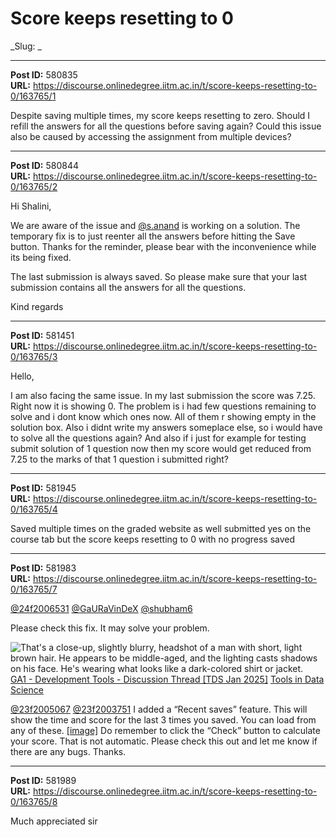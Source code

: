 # Score keeps resetting to 0
_Slug: _

---
**Post ID:** 580835  
**URL:** https://discourse.onlinedegree.iitm.ac.in/t/score-keeps-resetting-to-0/163765/1  

Despite saving multiple times, my score keeps resetting to zero. Should I refill the answers for all the questions before saving again? Could this issue also be caused by accessing the assignment from multiple devices?

---
**Post ID:** 580844  
**URL:** https://discourse.onlinedegree.iitm.ac.in/t/score-keeps-resetting-to-0/163765/2  

Hi Shalini,


We are aware of the issue and [@s.anand](/u/s.anand) is working on a solution. The temporary fix is to just reenter all the answers before hitting the Save button. Thanks for the reminder, please bear with the inconvenience while its being fixed.


The last submission is always saved. So please make sure that your last submission contains all the answers for all the questions.


Kind regards

---
**Post ID:** 581451  
**URL:** https://discourse.onlinedegree.iitm.ac.in/t/score-keeps-resetting-to-0/163765/3  

Hello,


I am also facing the same issue. In my last submission the score was 7.25. Right now it is showing 0. The problem is i had few questions remaining to solve and i dont know which ones now. All of them r showing empty in the solution box. Also i didnt write my answers someplace else, so i would have to solve all the questions again? And also if i just for example for testing submit solution of 1 question now then my score would get reduced from 7.25 to the marks of that 1 question i submitted right?

---
**Post ID:** 581945  
**URL:** https://discourse.onlinedegree.iitm.ac.in/t/score-keeps-resetting-to-0/163765/4  

Saved multiple times on the graded website as well submitted yes on the course tab but the score keeps resetting to 0 with no progress saved

---
**Post ID:** 581983  
**URL:** https://discourse.onlinedegree.iitm.ac.in/t/score-keeps-resetting-to-0/163765/7  

[@24f2006531](/u/24f2006531) [@GaURaVinDeX](/u/gauravindex) [@shubham6](/u/shubham6)


Please check this fix. It may solve your problem.





![That's a close-up, slightly blurry, headshot of a man with short, light brown hair.  He appears to be middle-aged, and the lighting casts shadows on his face. He's wearing what looks like a dark-colored shirt or jacket.
](https://dub1.discourse-cdn.com/flex013/user_avatar/discourse.onlinedegree.iitm.ac.in/s.anand/48/15264_2.png)
[GA1 - Development Tools - Discussion Thread [TDS Jan 2025]](https://discourse.onlinedegree.iitm.ac.in/t/ga1-development-tools-discussion-thread-tds-jan-2025/161083/67) [Tools in Data Science](/c/courses/tds-kb/34)


[@23f2005067](/u/23f2005067) [@23f2003751](/u/23f2003751) I added a “Recent saves” feature. 
This will show the time and score for the last 3 times you saved. You can load from any of these. 
 [[image]](https://europe1.discourse-cdn.com/flex013/uploads/iitm/original/3X/c/e/ce7bbb617fc5997babd5910bd19e8ac3f9c3fe07.png) 
Do remember to click the “Check” button to calculate your score. That is not automatic. 
Please check this out and let me know if there are any bugs. Thanks.

---
**Post ID:** 581989  
**URL:** https://discourse.onlinedegree.iitm.ac.in/t/score-keeps-resetting-to-0/163765/8  

Much appreciated sir

